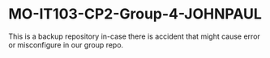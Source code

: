 # MO-IT103-CP2-Group-4-JOHNPAUL
This is a backup repository in-case there is accident that might cause error or misconfigure in our group repo. 
